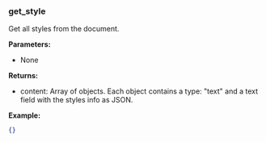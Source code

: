 ### get_style
Get all styles from the document.

**Parameters:**
- None

**Returns:**
- content: Array of objects. Each object contains a type: "text" and a text field with the styles info as JSON.

**Example:**
```json
{}
